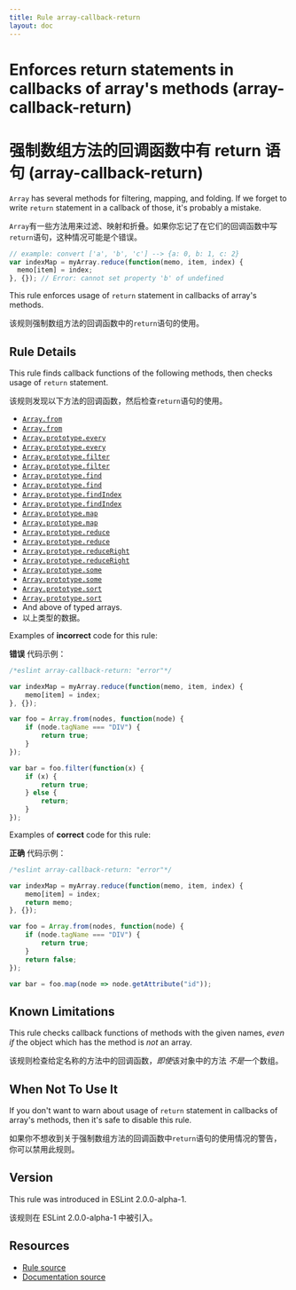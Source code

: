 ```yaml
---
title: Rule array-callback-return
layout: doc
---
```

<!-- Note: No pull requests accepted for this file. See README.md in the root directory for details. -->

# Enforces return statements in callbacks of array's methods (array-callback-return)

# 强制数组方法的回调函数中有 return 语句 (array-callback-return)

`Array` has several methods for filtering, mapping, and folding.
If we forget to write `return` statement in a callback of those, it's probably a mistake.

`Array`有一些方法用来过滤、映射和折叠。如果你忘记了在它们的回调函数中写`return`语句，这种情况可能是个错误。

```js
// example: convert ['a', 'b', 'c'] --> {a: 0, b: 1, c: 2}
var indexMap = myArray.reduce(function(memo, item, index) {
  memo[item] = index;
}, {}); // Error: cannot set property 'b' of undefined
```

This rule enforces usage of `return` statement in callbacks of array's methods.

该规则强制数组方法的回调函数中的`return`语句的使用。

## Rule Details

This rule finds callback functions of the following methods, then checks usage of `return` statement.

该规则发现以下方法的回调函数，然后检查`return`语句的使用。

* [`Array.from`](http://www.ecma-international.org/ecma-262/6.0/#sec-array.from)
* [`Array.from`](http://www.ecma-international.org/ecma-262/6.0/#sec-array.from)
* [`Array.prototype.every`](http://www.ecma-international.org/ecma-262/6.0/#sec-array.prototype.every)
* [`Array.prototype.every`](http://www.ecma-international.org/ecma-262/6.0/#sec-array.prototype.every)
* [`Array.prototype.filter`](http://www.ecma-international.org/ecma-262/6.0/#sec-array.prototype.filter)
* [`Array.prototype.filter`](http://www.ecma-international.org/ecma-262/6.0/#sec-array.prototype.filter)
* [`Array.prototype.find`](http://www.ecma-international.org/ecma-262/6.0/#sec-array.prototype.find)
* [`Array.prototype.find`](http://www.ecma-international.org/ecma-262/6.0/#sec-array.prototype.find)
* [`Array.prototype.findIndex`](http://www.ecma-international.org/ecma-262/6.0/#sec-array.prototype.findIndex )
* [`Array.prototype.findIndex`](http://www.ecma-international.org/ecma-262/6.0/#sec-array.prototype.findIndex )
* [`Array.prototype.map`](http://www.ecma-international.org/ecma-262/6.0/#sec-array.prototype.map)
* [`Array.prototype.map`](http://www.ecma-international.org/ecma-262/6.0/#sec-array.prototype.map)
* [`Array.prototype.reduce`](http://www.ecma-international.org/ecma-262/6.0/#sec-array.prototype.reduce)
* [`Array.prototype.reduce`](http://www.ecma-international.org/ecma-262/6.0/#sec-array.prototype.reduce)
* [`Array.prototype.reduceRight`](http://www.ecma-international.org/ecma-262/6.0/#sec-array.prototype.reduceRight)
* [`Array.prototype.reduceRight`](http://www.ecma-international.org/ecma-262/6.0/#sec-array.prototype.reduceRight)
* [`Array.prototype.some`](http://www.ecma-international.org/ecma-262/6.0/#sec-array.prototype.some)
* [`Array.prototype.some`](http://www.ecma-international.org/ecma-262/6.0/#sec-array.prototype.some)
* [`Array.prototype.sort`](http://www.ecma-international.org/ecma-262/6.0/#sec-array.prototype.sort)
* [`Array.prototype.sort`](http://www.ecma-international.org/ecma-262/6.0/#sec-array.prototype.sort)
* And above of typed arrays.
* 以上类型的数据。

Examples of **incorrect** code for this rule:

**错误** 代码示例：


```js
/*eslint array-callback-return: "error"*/

var indexMap = myArray.reduce(function(memo, item, index) {
    memo[item] = index;
}, {});

var foo = Array.from(nodes, function(node) {
    if (node.tagName === "DIV") {
        return true;
    }
});

var bar = foo.filter(function(x) {
    if (x) {
        return true;
    } else {
        return;
    }
});
```

Examples of **correct** code for this rule:

**正确** 代码示例：

```js
/*eslint array-callback-return: "error"*/

var indexMap = myArray.reduce(function(memo, item, index) {
    memo[item] = index;
    return memo;
}, {});

var foo = Array.from(nodes, function(node) {
    if (node.tagName === "DIV") {
        return true;
    }
    return false;
});

var bar = foo.map(node => node.getAttribute("id"));
```

## Known Limitations

This rule checks callback functions of methods with the given names, *even if* the object which has the method is *not* an array.

该规则检查给定名称的方法中的回调函数，*即使*该对象中的方法 *不是*一个数组。

## When Not To Use It

If you don't want to warn about usage of `return` statement in callbacks of array's methods, then it's safe to disable this rule.

如果你不想收到关于强制数组方法的回调函数中`return`语句的使用情况的警告，你可以禁用此规则。

## Version

This rule was introduced in ESLint 2.0.0-alpha-1.

该规则在 ESLint 2.0.0-alpha-1 中被引入。

## Resources

* [Rule source](https://github.com/eslint/eslint/tree/master/lib/rules/array-callback-return.js)
* [Documentation source](https://github.com/eslint/eslint/tree/master/docs/rules/array-callback-return.md)

